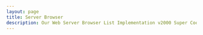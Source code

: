 ```yaml
---
layout: page
title: Server Browser
description: Our Web Server Browser List Implementation v2000 Super Cool
---
```


<script setup lang="ts">
    import ServerBrowserIndex from '@/components/ServerBrowserIndex.vue'
</script>

<ServerBrowserIndex></ServerBrowserIndex>
